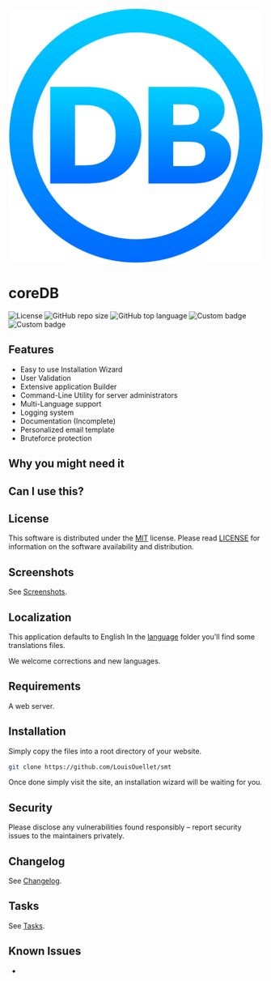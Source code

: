![GitHub repo logo](/dist/img/logo.png)

# coreDB
![License](https://img.shields.io/github/license/LaswitchTech/coreDB?style=for-the-badge)
![GitHub repo size](https://img.shields.io/github/repo-size/LaswitchTech/coreDB?style=for-the-badge&logo=github)
![GitHub top language](https://img.shields.io/github/languages/top/LaswitchTech/coreDB?style=for-the-badge)
![Custom badge](https://img.shields.io/endpoint?style=for-the-badge&url=https%3A%2F%2Fraw.githubusercontent.com%2FLaswitchTech%2FcoreDB%2Fdev%2Fdist%2Fdata%2Fversion.json)
![Custom badge](https://img.shields.io/endpoint?style=for-the-badge&url=https%3A%2F%2Fraw.githubusercontent.com%2FLaswitchTech%2FcoreDB%2Fdev%2Fdist%2Fdata%2Fbuild.json)

## Features
 - Easy to use Installation Wizard
 - User Validation
 - Extensive application Builder
 - Command-Line Utility for server administrators
 - Multi-Language support
 - Logging system
 - Documentation (Incomplete)
 - Personalized email template
 - Bruteforce protection

## Why you might need it


## Can I use this?


## License
This software is distributed under the [MIT](https://en.wikipedia.org/wiki/MIT_License) license. Please read [LICENSE](LICENSE) for information on the software availability and distribution.

## Screenshots
See [Screenshots](screenshots).

## Localization
This application defaults to English In the [language](dist/languages/) folder you'll find some translations files.

We welcome corrections and new languages.

## Requirements
A web server.

## Installation
Simply copy the files into a root directory of your website.

```sh
git clone https://github.com/LouisOuellet/smt
```

Once done simply visit the site, an installation wizard will be waiting for you.

## Security
Please disclose any vulnerabilities found responsibly – report security issues to the maintainers privately.

## Changelog
See [Changelog](CHANGELOG.md).

## Tasks
See [Tasks](TASKS.md).

## Known Issues

 *